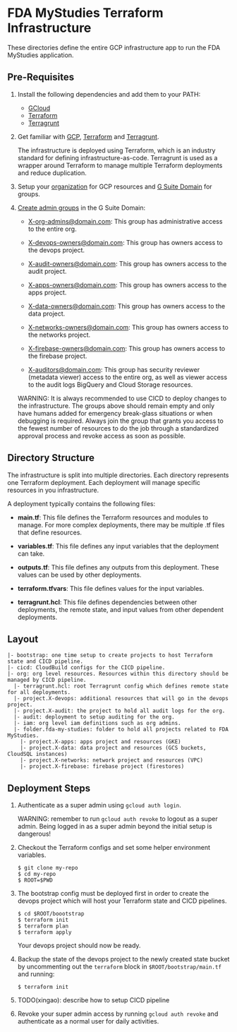 # FDA MyStudies Terraform Infrastructure

These directories define the entire GCP infrastructure app to run the FDA
MyStudies application.

## Pre-Requisites

1. Install the following dependencies and add them to your PATH:

   - [GCloud](https://cloud.google.com/sdk/gcloud)
   - [Terraform](https://www.terraform.io/)
   - [Terragrunt](https://terragrunt.gruntwork.io/)

1. Get familiar with [GCP](https://cloud.google.com/docs/overview),
   [Terraform](https://www.terraform.io/intro/index.html) and
   [Terragrunt](https://blog.gruntwork.io/terragrunt-how-to-keep-your-terraform-code-dry-and-maintainable-f61ae06959d8).

   The infrastructure is deployed using Terraform, which is an industry standard
   for defining infrastructure-as-code. Terragrunt is used as a wrapper around
   Terraform to manage multiple Terraform deployments and reduce duplication.

1. Setup your
   [organization](https://cloud.google.com/resource-manager/docs/creating-managing-organization) for GCP resources
   and [G Suite Domain](https://gsuite.google.com/) for groups.

1. [Create admin groups](https://support.google.com/a/answer/33343?hl=en) in the
   G Suite Domain:

   - X-org-admins@domain.com: This group has administrative access to the entire
     org.

   - X-devops-owners@domain.com: This group has owners access to the devops
     project.

   - X-audit-owners@domain.com: This group has owners access to the audit
     project.

   - X-apps-owners@domain.com: This group has owners access to the apps project.

   - X-data-owners@domain.com: This group has owners access to the data project.

   - X-networks-owners@domain.com: This group has owners access to the networks
     project.

   - X-firebase-owners@domain.com: This group has owners access to the firebase
     project.

   - X-auditors@domain.com: This group has security reviewer (metadata viewer)
     access to the entire org, as well as viewer access to the audit logs
     BigQuery and Cloud Storage resources.

   WARNING: It is always recommended to use CICD to deploy changes to the
   infrastructure. The groups above should remain empty and only have humans
   added for emergency break-glass situations or when debugging is required.
   Always join the group that grants you access to the fewest number of
   resources to do the job through a standardized approval process and revoke
   access as soon as possible.


## Directory Structure

The infrastructure is split into multiple directories. Each directory represents
one Terraform deployment. Each deployment will manage specific resources in you
infrastructure.

A deployment typically contains the following files:

- **main.tf**: This file defines the Terraform resources and modules to manage. For
  more complex deployments, there may be multiple .tf files that define
  resources.

- **variables.tf**: This file defines any input variables that the deployment can
  take.

- **outputs.tf**: This file defines any outputs from this deployment. These values
  can be used by other deployments.

- **terraform.tfvars**: This file defines values for the input variables.

- **terragrunt.hcl**: This file defines dependencies between other deployments,
  the remote state, and input values from other dependent deployments.

## Layout

```
|- bootstrap: one time setup to create projects to host Terraform state and CICD pipeline.
|- cicd: CloudBuild configs for the CICD pipeline.
|- org: org level resources. Resources within this directory should be managed by CICD pipeline.
  |- terragrunt.hcl: root Terragrunt config which defines remote state for all deployments.
  |- project.X-devops: additional resources that will go in the devops project.
  |- project.X-audit: the project to hold all audit logs for the org.
  |- audit: deployment to setup auditing for the org.
  |- iam: org level iam definitions such as org admins.
  |- folder.fda-my-studies: folder to hold all projects related to FDA MyStudies.
    |- project.X-apps: apps project and resources (GKE)
    |- project.X-data: data project and resources (GCS buckets, CloudSQL instances)
    |- project.X-networks: network project and resources (VPC)
    |- project.X-firebase: firebase project (firestores)
```

## Deployment Steps

1. Authenticate as a super admin using `gcloud auth login`.

   WARNING: remember to run `gcloud auth revoke` to logout as a super admin.
   Being logged in as a super admin beyond the initial setup is dangerous!

1. Checkout the Terraform configs and set some helper environment variables.

   ```
   $ git clone my-repo
   $ cd my-repo
   $ ROOT=$PWD
   ```

1. The bootstrap config must be deployed first in order to create the devops
   project which will host your Terraform state and CICD pipelines.

   ```
   $ cd $ROOT/boootstrap
   $ terraform init
   $ terraform plan
   $ terraform apply
   ```

   Your devops project should now be ready.

1. Backup the state of the devops project to the newly created state bucket by
   uncommenting out the `terraform` block in `$ROOT/bootstrap/main.tf` and
   running:

   ```
   $ terraform init
   ```

1. TODO(xingao): describe how to setup CICD pipeline

1. Revoke your super admin access by running `gcloud auth revoke` and
   authenticate as a normal user for daily activities.
